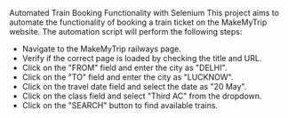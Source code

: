 Automated Train Booking Functionality with Selenium
This project aims to automate the functionality of booking a train ticket on the MakeMyTrip website. The automation script will perform the following steps:

- Navigate to the MakeMyTrip railways page.
- Verify if the correct page is loaded by checking the title and URL.
- Click on the "FROM" field and enter the city as "DELHI".
- Click on the "TO" field and enter the city as "LUCKNOW".
- Click on the travel date field and select the date as "20 May".
- Click on the class field and select "Third AC" from the dropdown.
- Click on the "SEARCH" button to find available trains.
